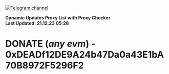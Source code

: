 [![Telegram channel](https://img.shields.io/endpoint?url=https://runkit.io/damiankrawczyk/telegram-badge/branches/master?url=https://t.me/n4z4v0d)](https://t.me/n4z4v0d) 

**Dynamic Updates Proxy List with Proxy Checker**  
**Last Updated: 21.12.23 05:28**

# DONATE (_any evm_) - 0xDEADf12DE9A24b47Da0a43E1bA70B8972F5296F2
